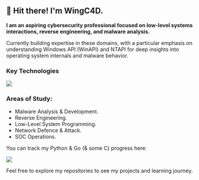 ## 👋 Hit there! I'm WingC4D.
**I am an aspiring cybersecurity professional focused on low-level systems interactions, reverse engineering, and malware analysis.**

Currently building expertise in these domains, with a particular emphasis on understanding Windows API (WinAPI) and NTAPI for deep insights into operating system internals and malware behavior.

### **Key Technologies**
<p align="left">
  <href = "https://skillicons.dev">
  <img src="https://skillicons.dev/icons?i=py,c,go,vscode,visualstudio,clion,pycharm,kali,ubuntu,github,obsidian" >
</p>

### **Areas of Study:** 
* Malware Analysis & Development.
* Reverse Engineering.
* Low-Level System Programming.
* Network Defence & Attack.
* SOC Operations.

You can track my Python & Go (& some C) progress here:

<p align="left">
  <img src="https://api.boot.dev/v1/users/public/aa10fbeb-1570-45be-b3de-ab7c4f308eb5/thumbnail" >
</p>

Feel free to explore my repositories to see my projects and learning journey.


